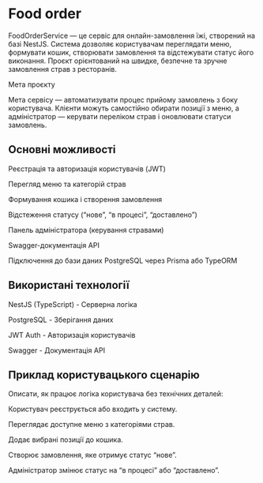# Food order

FoodOrderService — це сервіс для онлайн-замовлення їжі, створений на базі NestJS.
Система дозволяє користувачам переглядати меню, формувати кошик, створювати замовлення та відстежувати статус його виконання.
Проєкт орієнтований на швидке, безпечне та зручне замовлення страв з ресторанів.

Мета проєкту

Мета сервісу — автоматизувати процес прийому замовлень з боку користувача.
Клієнти можуть самостійно обирати позиції з меню, а адміністратор — керувати переліком страв і оновлювати статуси замовлень.

## Основні можливості
Реєстрація та авторизація користувачів (JWT)

Перегляд меню та категорій страв

Формування кошика і створення замовлення

Відстеження статусу (“нове”, “в процесі”, “доставлено”)

Панель адміністратора (керування стравами)

Swagger-документація API

Підключення до бази даних PostgreSQL через Prisma або TypeORM

## Використані технології

NestJS (TypeScript) -	Серверна логіка

PostgreSQL -	Зберігання даних

JWT Auth -	Авторизація користувачів

Swagger	- Документація API

## Приклад користувацького сценарію

Описати, як працює логіка користувача без технічних деталей:

Користувач реєструється або входить у систему.

Переглядає доступне меню з категоріями страв.

Додає вибрані позиції до кошика.

Створює замовлення, яке отримує статус “нове”.

Адміністратор змінює статус на “в процесі” або “доставлено”.


